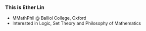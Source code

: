 ### This is Ether Lin

- MMathPhil @ Balliol College, Oxford
- Interested in Logic, Set Theory and Philosophy of Mathematics
